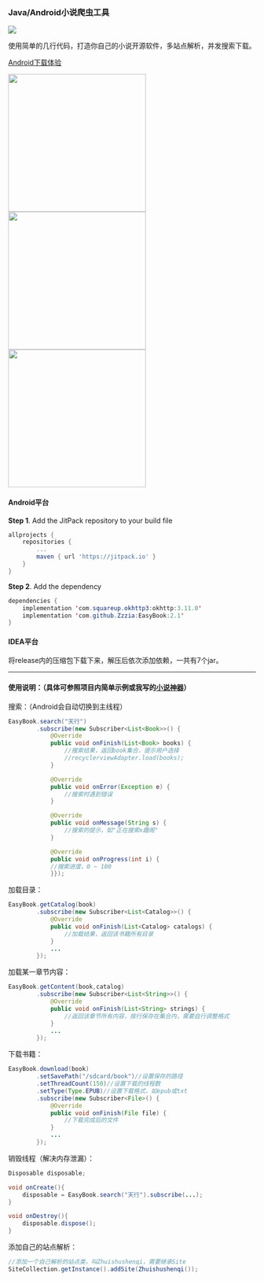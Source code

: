 ### Java/Android小说爬虫工具

[![](https://jitpack.io/v/Zzzia/EasyBook.svg)](https://jitpack.io/#Zzzia/EasyBook)


使用简单的几行代码，打造你自己的小说开源软件，多站点解析，并发搜索下载。


[Android下载体验](http://qiniu.zzzia.net/book_v1.2.2.apk)

<img src="https://github.com/Zzzia/EasyBook/blob/master/screenshot/book2.png" width="280"><img src="https://github.com/Zzzia/EasyBook/blob/master/screenshot/book3.png" width="280"><img src="https://github.com/Zzzia/EasyBook/blob/master/screenshot/book4.png" width="280">

#### Android平台
**Step 1**. Add the JitPack repository to your build file

~~~gradle
allprojects {
	repositories {
		...
		maven { url 'https://jitpack.io' }
	}
}
~~~

**Step 2**. Add the dependency

~~~java
dependencies {
	implementation 'com.squareup.okhttp3:okhttp:3.11.0'
    implementation 'com.github.Zzzia:EasyBook:2.1'
}
~~~


#### IDEA平台

将release内的压缩包下载下来，解压后依次添加依赖，一共有7个jar。

---

#### 使用说明：（具体可参照项目内简单示例或我写的[小说神器](https://github.com/Zzzia/Book)）

搜索：（Android会自动切换到主线程）

~~~java
EasyBook.search("天行")
        .subscribe(new Subscriber<List<Book>>() {
            @Override
            public void onFinish(List<Book> books) {
                //搜索结果，返回book集合，提示用户选择
                //recyclerviewAdapter.load(books);
            }

            @Override
            public void onError(Exception e) {
                //搜索时遇到错误
            }

            @Override
            public void onMessage(String s) {
                //搜索的提示，如"正在搜索x趣阁"
            }

            @Override
            public void onProgress(int i) {
            //搜索进度，0 ~ 100
            }});
~~~

加载目录：

~~~java
EasyBook.getCatalog(book)
        .subscribe(new Subscriber<List<Catalog>>() {
            @Override
            public void onFinish(List<Catalog> catalogs) {
                //加载结果，返回该书籍所有目录
            }
            ...
        });
~~~

加载某一章节内容：

~~~java
EasyBook.getContent(book,catalog)
        .subscribe(new Subscriber<List<String>>() {
            @Override
            public void onFinish(List<String> strings) {
                //返回该章节所有内容，按行保存在集合内，需要自行调整格式
            }
            ...
        });
~~~

下载书籍：

~~~java
EasyBook.download(book)
		.setSavePath("/sdcard/book")//设置保存的路径
		.setThreadCount(150)//设置下载的线程数
		.setType(Type.EPUB)//设置下载格式，如epub或txt
		.subscribe(new Subscriber<File>() {
			@Override
			public void onFinish(File file) {
				//下载完成后的文件
			}
			...
		});
~~~

销毁线程（解决内存泄漏）：

~~~java
Disposable disposable;

void onCreate(){
    disposable = EasyBook.search("天行").subscribe(...);
}

void onDestroy(){
    disposable.dispose();
}
~~~

添加自己的站点解析：
~~~java
//添加一个自己解析的站点类，叫Zhuishushenqi，需要继承Site
SiteCollection.getInstance().addSite(Zhuishushenqi());
~~~